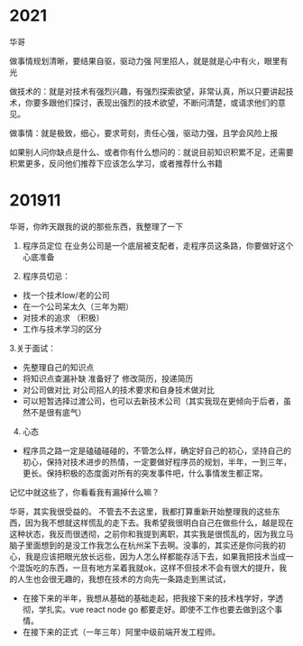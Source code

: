 # 2021
  华哥 
  
  做事情规划清晰，要结果自驱，驱动力强
  阿里招人，就是就是心中有火，眼里有光

  做技术的：就是对技术有强烈兴趣，有强烈探索欲望，非常认真，所以只要讲起技术，你要多跟他们探讨，表现出强烈的技术欲望，不断问清楚，或请求他们的意见。

  做事情：就是极致，细心，要求苛刻，责任心强，驱动力强，且学会风险上报
  
  如果别人问你缺点是什么、或者你有什么想问的：就说目前知识积累不足，还需要积累更多，反问他们推荐下应该怎么学习，或者推荐什么书籍

  
# 201911
  华哥，你昨天跟我的说的那些东西，我整理了一下

1. 程序员定位 在业务公司是一个底层被支配者，走程序员这条路，你要做好这个心底准备

2. 程序员切忌： 
 - 找一个技术low/老的公司
 - 在一个公司呆太久（三年为期）
 - 对技术的追求 （积极）
 - 工作与技术学习的区分

3.关于面试：
 - 先整理自己的知识点
 - 将知识点查漏补缺 准备好了 修改简历，投递简历
 - 对公司做对比 对公司招人的技术要求和自身技术做对比
 - 可以短暂选择过渡公司，也可以去新技术公司（其实我现在更倾向于后者，虽然不是很有底气）

4. 心态
 * 程序员之路一定是磕磕碰碰的，不管怎么样，确定好自己的初心，坚持自己的初心，保持对技术进步的热情，一定要做好程序员的规划，半年，一到三年，更长。保持积极的态度面对所有的突发事件吧，什么事情发生都正常。

记忆中就这些了，你看看我有漏掉什么嘛？

华哥，其实我很受益的。
不管去不去这里，我都打算重新开始整理我的这些东西，因为我不想就这样慌乱的走下去。我希望我很明白自己在做些什么，越是现在这种状态，我反而很透彻，之前你和我提到离职，其实我是很慌乱的，因为我立马脑子里面想到的是没工作我怎么在杭州呆下去啊。没事的，其实还是你问我的初心，我是应该把眼光放长远些，因为人怎么样都能存活下去，如果我把技术当成一个混饭吃的东西，一旦有地方呆着我就ok，这样不但技术不会有很大的提升，我的人生也会很无趣的，我想在技术的方向先一条路走到黑试试，

- 在接下来的半年，我想从基础的基础走起，把我接下来的技术栈学好，学透彻，学扎实。vue react node go 都要走好。即使不工作也要去做到这个事情。
- 在接下来的正式（一年三年）阿里中级前端开发工程师。